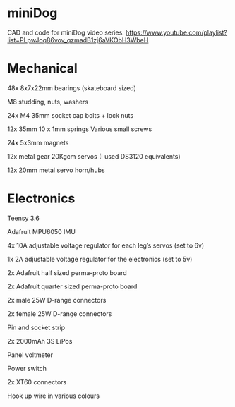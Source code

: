 # miniDog

CAD and code for miniDog video series: https://www.youtube.com/playlist?list=PLpwJoq86vov_qzmadB1zj6aVKObH3WbeH

# Mechanical

48x 8x7x22mm bearings (skateboard sized)

M8 studding, nuts, washers

24x M4 35mm socket cap bolts + lock nuts

12x 35mm 10 x 1mm springs
Various small screws

24x 5x3mm magnets

12x metal gear 20Kgcm servos (I used DS3120 equivalents)

12x  20mm metal servo horn/hubs

# Electronics

Teensy 3.6

Adafruit MPU6050 IMU

4x 10A adjustable voltage regulator for each leg’s servos (set to 6v)

1x 2A adjustable voltage regulator for the electronics (set to 5v)

2x Adafruit half sized perma-proto board

2x Adafruit quarter sized perma-proto board

2x male 25W D-range connectors

2x female 25W D-range connectors

Pin and socket strip

2x 2000mAh 3S LiPos

Panel voltmeter

Power switch

2x XT60 connectors

Hook up wire in various colours



